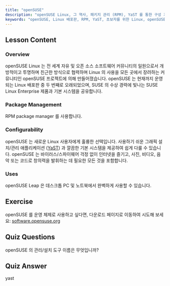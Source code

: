 ```yaml
---
title: "openSUSE"
description: "openSUSE Linux, 그 역사, 패키지 관리 (RPM), YaST 를 통한 구성 가능성에 대해 알아보세요. openSUSE 가 초보자에게 좋은 이유를 알아보세요."
keywords: "openSUSE, Linux 배포판, RPM, YaST, 초보자를 위한 Linux, openSUSE 튜토리얼, Linux 가이드"
---
```


## Lesson Content

### Overview

openSUSE Linux 는 전 세계 자유 및 오픈 소스 소프트웨어 커뮤니티의 일원으로서 개방적이고 투명하며 친근한 방식으로 협력하며 Linux 의 사용을 모든 곳에서 장려하는 커뮤니티인 openSUSE 프로젝트에 의해 만들어졌습니다. openSUSE 는 현재까지 운영되는 Linux 배포판 중 두 번째로 오래되었으며, SUSE 의 수상 경력에 빛나는 SUSE Linux Enterprise 제품과 기본 시스템을 공유합니다.

### Package Management

RPM package manager 를 사용합니다.

### Configurability

openSUSE 는 새로운 Linux 사용자에게 훌륭한 선택입니다. 사용하기 쉬운 그래픽 설치/관리 애플리케이션 ([YaST](http://yast.github.io/)) 과 깔끔한 기본 시스템을 제공하여 쉽게 다룰 수 있습니다. openSUSE 는 바이러스/스파이웨어 걱정 없이 인터넷을 즐기고, 사진, 비디오, 음악 또는 코드로 창의력을 발휘하는 데 필요한 모든 것을 포함합니다.

### Uses

openSUSE Leap 은 데스크톱 PC 및 노트북에서 완벽하게 사용할 수 있습니다.

## Exercise

openSUSE 를 운영 체제로 사용하고 싶다면, 다운로드 페이지로 이동하여 시도해 보세요: [software.opensuse.org](https://software.opensuse.org/)

## Quiz Questions

openSUSE 의 관리/설치 도구 이름은 무엇입니까?

## Quiz Answer

yast
